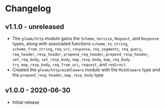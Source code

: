 # Changelog

## v1.1.0 - unreleased

- The `gleam/http` module gains the `Scheme`, `Service`, `Request`, and
  `Response` types, along with associated functions `scheme_to_string`,
  `scheme_from_string`, `req_uri`, `response`, `req_segments`, `req_query`,
  `req_header`, `resp_header`, `prepend_req_header`, `prepend_resp_header`,
  `set_req_body`, `set_resp_body`, `map_resp_body`, `map_req_body`
  `try_map_resp_body`, `req_from_uri`, `request`, and `redirect`.
- Created the `gleam/http/middleware` module with the `Middleware` type and
  the `prepend_resp_header`, `map_resp_body` type.

## v1.0.0 - 2020-06-30

- Initial release
